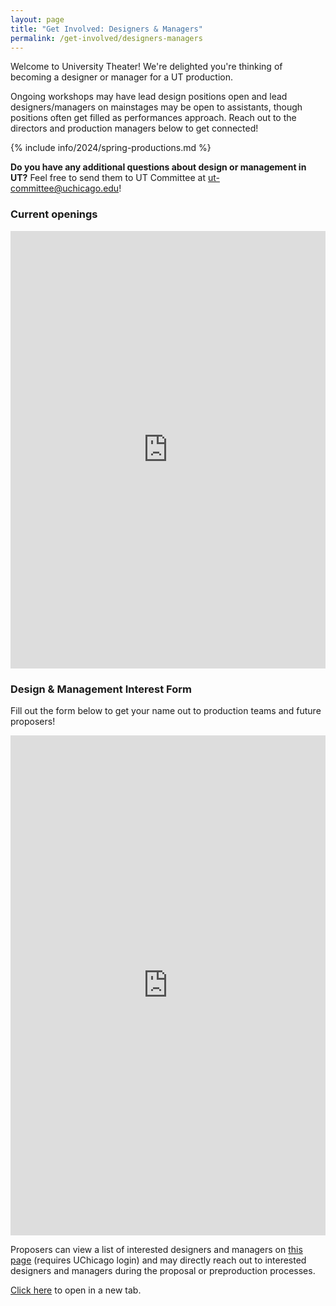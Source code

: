 ```yaml
---
layout: page
title: "Get Involved: Designers & Managers"
permalink: /get-involved/designers-managers
---
```


Welcome to University Theater! We're delighted you're thinking of becoming a designer or manager for a UT production. 

Ongoing workshops may have lead design positions open and lead designers/managers on mainstages may be open to assistants, though positions often get filled as performances approach. Reach out to the directors and production managers below to get connected!

{% include info/2024/spring-productions.md %}


**Do you have any additional questions about design or management in UT?** Feel free to send them to UT Committee at [ut-committee@uchicago.edu](mailto:ut-committee@uchicago.edu)!

### Current openings

<p><iframe src="https://docs.google.com/spreadsheets/d/102-S8qw_TjHxK6byVjjWFpGHRvN8JVGGa9ycVUTeZcE/edit#gid=0/pubhtml?widget=true&amp;headers=false" style="width:100%" height="700" frameborder="0" marginheight="0" marginwidth="0">Loading…</iframe></p>


### Design & Management Interest Form

Fill out the form below to get your name out to production teams and future proposers! 

<p><iframe src="https://docs.google.com/forms/d/e/1FAIpQLSew_5KLnEtt7HAQOGAAa31xvAyD44GNvRa5IQVihrB-ykGXWQ/viewform" style="width:100%" height="800" frameborder="0" marginheight="0" marginwidth="0">Loading…</iframe></p>

Proposers can view a list of interested designers and managers on <a href="https://docs.google.com/document/d/1-CPp6fKgUhwP6BdVOM4c6b-2FGZw49l3K-5_jnMQ5rk/edit" target="_blank">this page</a> (requires UChicago login) and may directly reach out to interested designers and managers during the proposal or preproduction processes.

<!-- <p><iframe src="https://docs.google.com/forms/d/e/1FAIpQLSew_5KLnEtt7HAQOGAAa31xvAyD44GNvRa5IQVihrB-ykGXWQ/viewform" style="width:100%" height="800" frameborder="0" marginheight="0" marginwidth="0">Loading…</iframe></p> -->

<a href="https://docs.google.com/forms/d/e/1FAIpQLSew_5KLnEtt7HAQOGAAa31xvAyD44GNvRa5IQVihrB-ykGXWQ/viewform" target="_blank">Click here</a> to open in a new tab.
